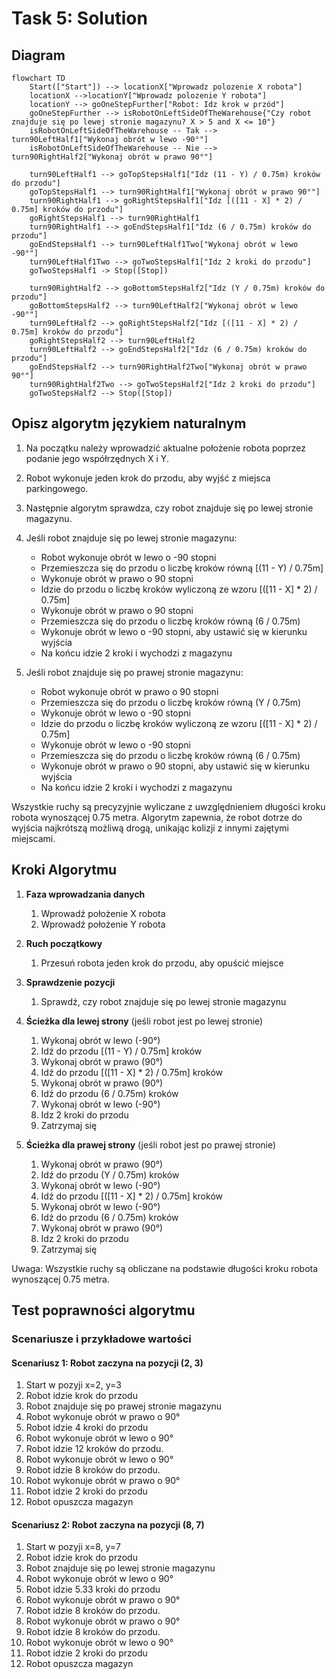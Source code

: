 # Task 5: Solution

## Diagram

```mermaid
flowchart TD
    Start(["Start"]) --> locationX["Wprowadz polozenie X robota"]
    locationX -->locationY["Wprowadz polozenie Y robota"]
    locationY --> goOneStepFurther["Robot: Idz krok w przód"]
    goOneStepFurther --> isRobotOnLeftSideOfTheWarehouse{"Czy robot znajduje się po lewej stronie magazynu? X > 5 and X <= 10"}
    isRobotOnLeftSideOfTheWarehouse -- Tak --> turn90LeftHalf1["Wykonaj obrót w lewo -90°"]
    isRobotOnLeftSideOfTheWarehouse -- Nie --> turn90RightHalf2["Wykonaj obrót w prawo 90°"]
   
    turn90LeftHalf1 --> goTopStepsHalf1["Idz (11 - Y) / 0.75m) kroków do przodu"]
    goTopStepsHalf1 --> turn90RightHalf1["Wykonaj obrót w prawo 90°"]
    turn90RightHalf1 --> goRightStepsHalf1["Idz [([11 - X] * 2) / 0.75m] kroków do przodu"]
    goRightStepsHalf1 --> turn90RightHalf1
    turn90RightHalf1 --> goEndStepsHalf1["Idz (6 / 0.75m) kroków do przodu"]
    goEndStepsHalf1 --> turn90LeftHalf1Two["Wykonaj obrót w lewo -90°"]
    turn90LeftHalf1Two --> goTwoStepsHalf1["Idz 2 kroki do przodu"] 
    goTwoStepsHalf1 -> Stop([Stop])

    turn90RightHalf2 --> goBottomStepsHalf2["Idz (Y / 0.75m) kroków do przodu"]
    goBottomStepsHalf2 --> turn90LeftHalf2["Wykonaj obrót w lewo -90°"]
    turn90LeftHalf2 --> goRightStepsHalf2["Idz [([11 - X] * 2) / 0.75m] kroków do przodu"]
    goRightStepsHalf2 --> turn90LeftHalf2
    turn90LeftHalf2 --> goEndStepsHalf2["Idz (6 / 0.75m) kroków do przodu"]
    goEndStepsHalf2 --> turn90RightHalf2Two["Wykonaj obrót w prawo 90°"]
    turn90RightHalf2Two --> goTwoStepsHalf2["Idz 2 kroki do przodu"] 
    goTwoStepsHalf2 --> Stop([Stop])
```

## Opisz algorytm językiem naturalnym

1. Na początku należy wprowadzić aktualne położenie robota poprzez podanie jego współrzędnych X i Y.

2. Robot wykonuje jeden krok do przodu, aby wyjść z miejsca parkingowego.

3. Następnie algorytm sprawdza, czy robot znajduje się po lewej stronie magazynu.

4. Jeśli robot znajduje się po lewej stronie magazynu:
   - Robot wykonuje obrót w lewo o -90 stopni
   - Przemieszcza się do przodu o liczbę kroków równą [(11 - Y) / 0.75m]
   - Wykonuje obrót w prawo o 90 stopni
   - Idzie do przodu o liczbę kroków wyliczoną ze wzoru [([11 - X] * 2) / 0.75m]
   - Wykonuje obrót w prawo o 90 stopni
   - Przemieszcza się do przodu o liczbę kroków równą (6 / 0.75m)
   - Wykonuje obrót w lewo o -90 stopni, aby ustawić się w kierunku wyjścia
   - Na końcu idzie 2 kroki i wychodzi z magazynu

5. Jeśli robot znajduje się po prawej stronie magazynu:
   - Robot wykonuje obrót w prawo o 90 stopni
   - Przemieszcza się do przodu o liczbę kroków równą (Y / 0.75m)
   - Wykonuje obrót w lewo o -90 stopni
   - Idzie do przodu o liczbę kroków wyliczoną ze wzoru [([11 - X] * 2) / 0.75m]
   - Wykonuje obrót w lewo o -90 stopni
   - Przemieszcza się do przodu o liczbę kroków równą (6 / 0.75m)
   - Wykonuje obrót w prawo o 90 stopni, aby ustawić się w kierunku wyjścia
   - Na końcu idzie 2 kroki i wychodzi z magazynu

Wszystkie ruchy są precyzyjnie wyliczane z uwzględnieniem długości kroku robota wynoszącej 0.75 metra. Algorytm zapewnia, że robot dotrze do wyjścia najkrótszą możliwą drogą, unikając kolizji z innymi zajętymi miejscami.

## Kroki Algorytmu

1. **Faza wprowadzania danych**
   1. Wprowadź położenie X robota
   2. Wprowadź położenie Y robota

2. **Ruch początkowy**
   1. Przesuń robota jeden krok do przodu, aby opuścić miejsce

3. **Sprawdzenie pozycji**
   1. Sprawdź, czy robot znajduje się po lewej stronie magazynu

4. **Ścieżka dla lewej strony** (jeśli robot jest po lewej stronie)
   1. Wykonaj obrót w lewo (-90°)
   2. Idź do przodu [(11 - Y) / 0.75m] kroków
   3. Wykonaj obrót w prawo (90°)
   4. Idź do przodu [([11 - X] * 2) / 0.75m] kroków
   5. Wykonaj obrót w prawo (90°)
   6. Idź do przodu (6 / 0.75m) kroków
   7. Wykonaj obrót w lewo (-90°)
   8. Idz 2 kroki do przodu
   9. Zatrzymaj się

5. **Ścieżka dla prawej strony** (jeśli robot jest po prawej stronie)
   1. Wykonaj obrót w prawo (90°)
   2. Idź do przodu (Y / 0.75m) kroków
   3. Wykonaj obrót w lewo (-90°)
   4. Idź do przodu [([11 - X] * 2) / 0.75m] kroków
   5. Wykonaj obrót w lewo (-90°)
   6. Idź do przodu (6 / 0.75m) kroków
   7. Wykonaj obrót w prawo (90°)
   8. Idz 2 kroki do przodu
   9. Zatrzymaj się

Uwaga: Wszystkie ruchy są obliczane na podstawie długości kroku robota wynoszącej 0.75 metra.

## Test poprawności algorytmu
 
### Scenariusze i przykładowe wartości

#### Scenariusz 1: Robot zaczyna na pozycji (2, 3)

1. Start w pozyji x=2, y=3
2. Robot idzie krok do przodu
3. Robot znajduje się po prawej stronie magazynu
4. Robot wykonuje obrót w prawo o 90°
5. Robot idzie 4 kroki do przodu
6. Robot wykonuje obrót w lewo o 90°
7. Robot idzie 12 kroków do przodu.
8. Robot wykonuje obrót w lewo o 90°
9. Robot idzie 8 kroków do przodu.
10. Robot wykonuje obrót w prawo o 90°
11. Robot idzie 2 kroki do przodu
12. Robot opuszcza magazyn

#### Scenariusz 2: Robot zaczyna na pozycji (8, 7)
1. Start w pozyji x=8, y=7
2. Robot idzie krok do przodu
3. Robot znajduje się po lewej stronie magazynu
4. Robot wykonuje obrót w lewo o 90°
5. Robot idzie 5.33 kroki do przodu
6. Robot wykonuje obrót w prawo o 90°
7. Robot idzie 8 kroków do przodu.
8. Robot wykonuje obrót w prawo o 90°
9. Robot idzie 8 kroków do przodu.
10. Robot wykonuje obrót w lewo o 90°
11. Robot idzie 2 kroki do przodu
12. Robot opuszcza magazyn


